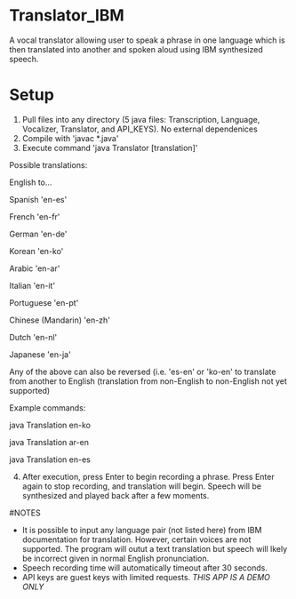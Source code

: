 # Translator_IBM
A vocal translator allowing user to speak a phrase in one language which is then translated into another and spoken aloud using IBM synthesized speech.

# Setup
1. Pull files into any directory (5 java files: Transcription, Language, Vocalizer, Translator, and API_KEYS). No external dependenices
2. Compile with 'javac *.java'
3. Execute command 'java Translator [translation]'
  
  Possible translations:
  
  English to...
  
  Spanish 'en-es'
  
  French 'en-fr'
  
  German 'en-de'
  
  Korean 'en-ko'
  
  Arabic 'en-ar'
  
  Italian 'en-it'
  
  Portuguese 'en-pt'
  
  Chinese (Mandarin) 'en-zh'
  
  Dutch 'en-nl'
  
  Japanese 'en-ja'
  
Any of the above can also be reversed (i.e. 'es-en' or 'ko-en' to translate from another to English (translation from non-English to non-English not yet supported)

Example commands: 

java Translation en-ko

java Translation ar-en

java Translation en-es 

4. After execution, press Enter to begin recording a phrase. Press Enter again to stop recording, and translation will begin. Speech will be synthesized and played back after a few moments.

#NOTES
- It is possible to input any language pair (not listed here) from IBM documentation for translation. However, certain voices are not supported. The program will outut a text translation but speech will lkely be incorrect given in normal English pronunciation.
- Speech recording time will automatically timeout after 30 seconds.
- API keys are guest keys with limited requests. *THIS APP IS A DEMO ONLY*

